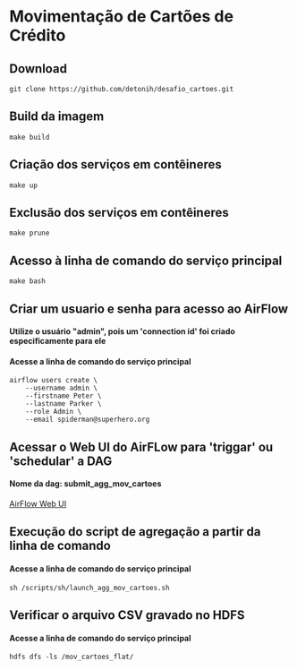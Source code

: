 # Movimentação de Cartões de Crédito

## Download

```
git clone https://github.com/detonih/desafio_cartoes.git
```

## Build da imagem

```
make build
```

## Criação dos serviços em contêineres

```
make up
```

## Exclusão dos serviços em contêineres

```
make prune
```

## Acesso à linha de comando do serviço principal

```
make bash
```

## Criar um usuario e senha para acesso ao AirFlow
#### Utilize o usuário "admin", pois um 'connection id' foi criado especificamente para ele
#### Acesse a linha de comando do serviço principal
```
airflow users create \
    --username admin \
    --firstname Peter \
    --lastname Parker \
    --role Admin \
    --email spiderman@superhero.org
```

## Acessar o Web UI do AirFLow para 'triggar' ou 'schedular' a DAG
#### Nome da dag: submit_agg_mov_cartoes
[AirFlow Web UI](http://localhost:8080/)


## Execução do script de agregação a partir da linha de comando
#### Acesse a linha de comando do serviço principal
```
sh /scripts/sh/launch_agg_mov_cartoes.sh
```

## Verificar o arquivo CSV gravado no HDFS
#### Acesse a linha de comando do serviço principal
```
hdfs dfs -ls /mov_cartoes_flat/
```
